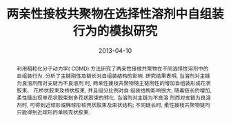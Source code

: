 ---
title: "两亲性接枝共聚物在选择性溶剂中自组装行为的模拟研究"
authors:
- 张静
- You-Liang Zhu
- 裴汉文
- 刘鸿
date: "2013-04-10"
doi: "10.7503/cjcu20120716"
publication_types: ["期刊文章"]
publication: "高等学校化学学报"
publication_short: "高等学校化学学报 2013,4,34,939"
abstract: "
<!--more-->
利用粗粒化分子动力学( CGMD) 方法研究了两亲性接枝共聚物在不同选择性溶剂中的自组装行为.   分析了主链刚性及链长对自组装结构的影响. 研究结果表明, 当溶剂对主链为良溶剂而对支链为不良溶剂  时,  两亲性接枝共聚物随主链刚性的增加自组装形成花状胶束、 花桥状胶束及桥状胶束, 并且组分比例对自  组装结构影响很大; 随着链长的增加,  柔性链出现单花状胶束到多花状胶束的转化. 当溶剂对主链为不良溶  剂而对支链为良溶剂时, 可得到近球形或椭球形核壳状胶束及束状结构;  不同链长时, 柔性接枝共聚物链均  只能得到近球形的单核壳状胶束."
url_pdf: "http://www.cjcu.jlu.edu.cn/CN/10.7503/cjcu20120716"
---